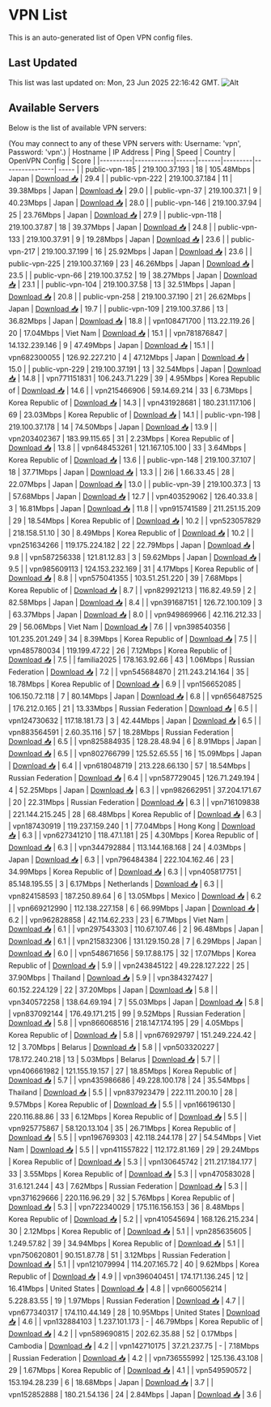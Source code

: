 # VPN List

This is an auto-generated list of Open VPN config files.

## Last Updated

This list was last updated on: Mon, 23 Jun 2025 22:16:42 GMT.
![Alt](https://repobeats.axiom.co/api/embed/186b98318ef1479477931607c1ad7d823f12451f.svg "Repobeats analytics image")

## Available Servers

Below is the list of available VPN servers:

(You may connect to any of these VPN servers with: Username: 'vpn', Password: 'vpn'.)
| Hostname | IP Address | Ping | Speed | Country | OpenVPN Config | Score |
|----------|------------|------|-------|---------|----------------| ----- |
| public-vpn-185 | 219.100.37.193 | 18 | 105.48Mbps | Japan | [Download 📥](./configs/server_0_JP.ovpn) | 29.4 |
| public-vpn-222 | 219.100.37.184 | 11 | 39.38Mbps | Japan | [Download 📥](./configs/server_1_JP.ovpn) | 29.0 |
| public-vpn-37 | 219.100.37.1 | 9 | 40.23Mbps | Japan | [Download 📥](./configs/server_2_JP.ovpn) | 28.0 |
| public-vpn-146 | 219.100.37.94 | 25 | 23.76Mbps | Japan | [Download 📥](./configs/server_3_JP.ovpn) | 27.9 |
| public-vpn-118 | 219.100.37.87 | 18 | 39.37Mbps | Japan | [Download 📥](./configs/server_4_JP.ovpn) | 24.8 |
| public-vpn-133 | 219.100.37.91 | 9 | 19.28Mbps | Japan | [Download 📥](./configs/server_5_JP.ovpn) | 23.6 |
| public-vpn-217 | 219.100.37.199 | 16 | 25.92Mbps | Japan | [Download 📥](./configs/server_6_JP.ovpn) | 23.6 |
| public-vpn-225 | 219.100.37.169 | 23 | 46.26Mbps | Japan | [Download 📥](./configs/server_7_JP.ovpn) | 23.5 |
| public-vpn-66 | 219.100.37.52 | 19 | 38.27Mbps | Japan | [Download 📥](./configs/server_8_JP.ovpn) | 23.1 |
| public-vpn-104 | 219.100.37.58 | 13 | 32.51Mbps | Japan | [Download 📥](./configs/server_9_JP.ovpn) | 20.8 |
| public-vpn-258 | 219.100.37.190 | 21 | 26.62Mbps | Japan | [Download 📥](./configs/server_10_JP.ovpn) | 19.7 |
| public-vpn-109 | 219.100.37.86 | 13 | 36.82Mbps | Japan | [Download 📥](./configs/server_11_JP.ovpn) | 18.8 |
| vpn108471700 | 113.22.119.26 | 20 | 17.04Mbps | Viet Nam | [Download 📥](./configs/server_12_VN.ovpn) | 15.1 |
| vpn781876847 | 14.132.239.146 | 9 | 47.49Mbps | Japan | [Download 📥](./configs/server_13_JP.ovpn) | 15.1 |
| vpn682300055 | 126.92.227.210 | 4 | 47.12Mbps | Japan | [Download 📥](./configs/server_14_JP.ovpn) | 15.0 |
| public-vpn-229 | 219.100.37.191 | 13 | 32.54Mbps | Japan | [Download 📥](./configs/server_15_JP.ovpn) | 14.8 |
| vpn771151831 | 106.243.71.229 | 39 | 4.95Mbps | Korea Republic of | [Download 📥](./configs/server_16_KR.ovpn) | 14.6 |
| vpn215466906 | 59.14.69.214 | 33 | 6.73Mbps | Korea Republic of | [Download 📥](./configs/server_17_KR.ovpn) | 14.3 |
| vpn431928681 | 180.231.117.106 | 69 | 23.03Mbps | Korea Republic of | [Download 📥](./configs/server_18_KR.ovpn) | 14.1 |
| public-vpn-198 | 219.100.37.178 | 14 | 74.50Mbps | Japan | [Download 📥](./configs/server_19_JP.ovpn) | 13.9 |
| vpn203402367 | 183.99.115.65 | 31 | 2.23Mbps | Korea Republic of | [Download 📥](./configs/server_20_KR.ovpn) | 13.8 |
| vpn648453261 | 121.167.105.100 | 33 | 3.64Mbps | Korea Republic of | [Download 📥](./configs/server_21_KR.ovpn) | 13.6 |
| public-vpn-148 | 219.100.37.107 | 18 | 37.71Mbps | Japan | [Download 📥](./configs/server_22_JP.ovpn) | 13.3 |
| 2i6 | 1.66.33.45 | 28 | 22.07Mbps | Japan | [Download 📥](./configs/server_23_JP.ovpn) | 13.0 |
| public-vpn-39 | 219.100.37.3 | 13 | 57.68Mbps | Japan | [Download 📥](./configs/server_24_JP.ovpn) | 12.7 |
| vpn403529062 | 126.40.33.8 | 3 | 16.81Mbps | Japan | [Download 📥](./configs/server_25_JP.ovpn) | 11.8 |
| vpn915741589 | 211.251.15.209 | 29 | 18.54Mbps | Korea Republic of | [Download 📥](./configs/server_26_KR.ovpn) | 10.2 |
| vpn523057829 | 218.158.51.10 | 30 | 8.49Mbps | Korea Republic of | [Download 📥](./configs/server_27_KR.ovpn) | 10.2 |
| vpn251634266 | 119.175.224.182 | 22 | 22.79Mbps | Japan | [Download 📥](./configs/server_28_JP.ovpn) | 9.8 |
| vpn587256338 | 121.81.12.83 | 3 | 59.62Mbps | Japan | [Download 📥](./configs/server_29_JP.ovpn) | 9.5 |
| vpn985609113 | 124.153.232.169 | 31 | 4.17Mbps | Korea Republic of | [Download 📥](./configs/server_30_KR.ovpn) | 8.8 |
| vpn575041355 | 103.51.251.220 | 39 | 7.68Mbps | Korea Republic of | [Download 📥](./configs/server_31_KR.ovpn) | 8.7 |
| vpn829921213 | 116.82.49.59 | 2 | 82.58Mbps | Japan | [Download 📥](./configs/server_32_JP.ovpn) | 8.4 |
| vpn391687151 | 126.72.100.109 | 3 | 63.37Mbps | Japan | [Download 📥](./configs/server_33_JP.ovpn) | 8.0 |
| vpn949869966 | 42.116.212.33 | 29 | 56.06Mbps | Viet Nam | [Download 📥](./configs/server_34_VN.ovpn) | 7.6 |
| vpn398540356 | 101.235.201.249 | 34 | 8.39Mbps | Korea Republic of | [Download 📥](./configs/server_35_KR.ovpn) | 7.5 |
| vpn485780034 | 119.199.47.22 | 26 | 7.12Mbps | Korea Republic of | [Download 📥](./configs/server_36_KR.ovpn) | 7.5 |
| familia2025 | 178.163.92.66 | 43 | 1.06Mbps | Russian Federation | [Download 📥](./configs/server_37_RU.ovpn) | 7.2 |
| vpn545684870 | 211.243.214.164 | 35 | 18.78Mbps | Korea Republic of | [Download 📥](./configs/server_38_KR.ovpn) | 6.9 |
| vpn156652085 | 106.150.72.118 | 7 | 80.14Mbps | Japan | [Download 📥](./configs/server_39_JP.ovpn) | 6.8 |
| vpn656487525 | 176.212.0.165 | 21 | 13.33Mbps | Russian Federation | [Download 📥](./configs/server_40_RU.ovpn) | 6.5 |
| vpn124730632 | 117.18.181.73 | 3 | 42.44Mbps | Japan | [Download 📥](./configs/server_41_JP.ovpn) | 6.5 |
| vpn883564591 | 2.60.35.116 | 57 | 18.28Mbps | Russian Federation | [Download 📥](./configs/server_42_RU.ovpn) | 6.5 |
| vpn825884935 | 128.28.48.94 | 6 | 8.91Mbps | Japan | [Download 📥](./configs/server_43_JP.ovpn) | 6.5 |
| vpn802766799 | 125.52.65.55 | 16 | 15.09Mbps | Japan | [Download 📥](./configs/server_44_JP.ovpn) | 6.4 |
| vpn618048719 | 213.228.66.130 | 57 | 18.54Mbps | Russian Federation | [Download 📥](./configs/server_45_RU.ovpn) | 6.4 |
| vpn587729045 | 126.71.249.194 | 4 | 52.25Mbps | Japan | [Download 📥](./configs/server_46_JP.ovpn) | 6.3 |
| vpn982662951 | 37.204.171.67 | 20 | 22.31Mbps | Russian Federation | [Download 📥](./configs/server_47_RU.ovpn) | 6.3 |
| vpn716109838 | 221.144.215.245 | 28 | 68.48Mbps | Korea Republic of | [Download 📥](./configs/server_48_KR.ovpn) | 6.3 |
| vpn187430919 | 119.237.159.240 | 1 | 77.04Mbps | Hong Kong | [Download 📥](./configs/server_49_HK.ovpn) | 6.3 |
| vpn627341210 | 118.47.1.181 | 25 | 4.30Mbps | Korea Republic of | [Download 📥](./configs/server_50_KR.ovpn) | 6.3 |
| vpn344792884 | 113.144.168.168 | 24 | 4.03Mbps | Japan | [Download 📥](./configs/server_51_JP.ovpn) | 6.3 |
| vpn796484384 | 222.104.162.46 | 23 | 34.99Mbps | Korea Republic of | [Download 📥](./configs/server_52_KR.ovpn) | 6.3 |
| vpn405817751 | 85.148.195.55 | 3 | 6.17Mbps | Netherlands | [Download 📥](./configs/server_53_NL.ovpn) | 6.3 |
| vpn824158593 | 187.250.89.64 | 6 | 13.05Mbps | Mexico | [Download 📥](./configs/server_54_MX.ovpn) | 6.2 |
| vpn669212990 | 112.138.227.158 | 6 | 66.99Mbps | Japan | [Download 📥](./configs/server_55_JP.ovpn) | 6.2 |
| vpn962828858 | 42.114.62.233 | 23 | 6.71Mbps | Viet Nam | [Download 📥](./configs/server_56_VN.ovpn) | 6.1 |
| vpn297543303 | 110.67.107.46 | 2 | 96.48Mbps | Japan | [Download 📥](./configs/server_57_JP.ovpn) | 6.1 |
| vpn215832306 | 131.129.150.28 | 7 | 6.29Mbps | Japan | [Download 📥](./configs/server_58_JP.ovpn) | 6.0 |
| vpn548671656 | 59.17.88.175 | 32 | 17.07Mbps | Korea Republic of | [Download 📥](./configs/server_59_KR.ovpn) | 5.9 |
| vpn243845122 | 49.228.127.222 | 25 | 37.90Mbps | Thailand | [Download 📥](./configs/server_60_TH.ovpn) | 5.9 |
| vpn384327427 | 60.152.224.129 | 22 | 37.20Mbps | Japan | [Download 📥](./configs/server_61_JP.ovpn) | 5.8 |
| vpn340572258 | 138.64.69.194 | 7 | 55.03Mbps | Japan | [Download 📥](./configs/server_62_JP.ovpn) | 5.8 |
| vpn837092144 | 176.49.171.215 | 99 | 9.52Mbps | Russian Federation | [Download 📥](./configs/server_63_RU.ovpn) | 5.8 |
| vpn866068516 | 218.147.174.195 | 29 | 4.05Mbps | Korea Republic of | [Download 📥](./configs/server_64_KR.ovpn) | 5.8 |
| vpn676929797 | 151.249.224.42 | 12 | 3.70Mbps | Belarus | [Download 📥](./configs/server_65_BY.ovpn) | 5.8 |
| vpn503320227 | 178.172.240.218 | 13 | 5.03Mbps | Belarus | [Download 📥](./configs/server_66_BY.ovpn) | 5.7 |
| vpn406661982 | 121.155.19.157 | 27 | 18.85Mbps | Korea Republic of | [Download 📥](./configs/server_67_KR.ovpn) | 5.7 |
| vpn435986686 | 49.228.100.178 | 24 | 35.54Mbps | Thailand | [Download 📥](./configs/server_68_TH.ovpn) | 5.5 |
| vpn837923479 | 222.111.200.10 | 28 | 9.57Mbps | Korea Republic of | [Download 📥](./configs/server_69_KR.ovpn) | 5.5 |
| vpn166196130 | 220.116.88.86 | 33 | 6.12Mbps | Korea Republic of | [Download 📥](./configs/server_70_KR.ovpn) | 5.5 |
| vpn925775867 | 58.120.13.104 | 35 | 26.71Mbps | Korea Republic of | [Download 📥](./configs/server_71_KR.ovpn) | 5.5 |
| vpn196769303 | 42.118.244.178 | 27 | 54.54Mbps | Viet Nam | [Download 📥](./configs/server_72_VN.ovpn) | 5.5 |
| vpn411557822 | 112.172.81.169 | 29 | 29.24Mbps | Korea Republic of | [Download 📥](./configs/server_73_KR.ovpn) | 5.3 |
| vpn130645742 | 211.217.184.177 | 33 | 3.55Mbps | Korea Republic of | [Download 📥](./configs/server_74_KR.ovpn) | 5.3 |
| vpn470583028 | 31.6.121.244 | 43 | 7.62Mbps | Russian Federation | [Download 📥](./configs/server_75_RU.ovpn) | 5.3 |
| vpn371629666 | 220.116.96.29 | 32 | 5.76Mbps | Korea Republic of | [Download 📥](./configs/server_76_KR.ovpn) | 5.3 |
| vpn722340029 | 175.116.156.153 | 36 | 8.48Mbps | Korea Republic of | [Download 📥](./configs/server_77_KR.ovpn) | 5.2 |
| vpn410545694 | 168.126.215.234 | 30 | 2.12Mbps | Korea Republic of | [Download 📥](./configs/server_78_KR.ovpn) | 5.1 |
| vpn285635605 | 1.249.57.82 | 39 | 34.94Mbps | Korea Republic of | [Download 📥](./configs/server_79_KR.ovpn) | 5.1 |
| vpn750620801 | 90.151.87.78 | 51 | 3.12Mbps | Russian Federation | [Download 📥](./configs/server_80_RU.ovpn) | 5.1 |
| vpn121079994 | 114.207.165.72 | 40 | 9.62Mbps | Korea Republic of | [Download 📥](./configs/server_81_KR.ovpn) | 4.9 |
| vpn396040451 | 174.171.136.245 | 12 | 16.41Mbps | United States | [Download 📥](./configs/server_82_US.ovpn) | 4.8 |
| vpn660056214 | 5.228.83.55 | 19 | 1.97Mbps | Russian Federation | [Download 📥](./configs/server_83_RU.ovpn) | 4.7 |
| vpn677340317 | 174.110.44.149 | 28 | 10.95Mbps | United States | [Download 📥](./configs/server_84_US.ovpn) | 4.6 |
| vpn132884103 | 1.237.101.173 | - | 46.79Mbps | Korea Republic of | [Download 📥](./configs/server_85_KR.ovpn) | 4.2 |
| vpn589690815 | 202.62.35.88 | 52 | 0.17Mbps | Cambodia | [Download 📥](./configs/server_86_KH.ovpn) | 4.2 |
| vpn142710175 | 37.21.237.75 | - | 7.18Mbps | Russian Federation | [Download 📥](./configs/server_87_RU.ovpn) | 4.2 |
| vpn736555992 | 125.136.43.108 | 29 | 1.67Mbps | Korea Republic of | [Download 📥](./configs/server_88_KR.ovpn) | 4.1 |
| vpn549590572 | 153.194.28.239 | 6 | 18.68Mbps | Japan | [Download 📥](./configs/server_89_JP.ovpn) | 3.7 |
| vpn152852888 | 180.21.54.136 | 24 | 2.84Mbps | Japan | [Download 📥](./configs/server_90_JP.ovpn) | 3.6 |
